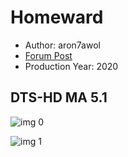 # Homeward

* Author: aron7awol
* [Forum Post](https://www.avsforum.com/threads/bass-eq-for-filtered-movies.2995212/post-59429164)
* Production Year: 2020

## DTS-HD MA 5.1

![img 0](https://i.imgur.com/lb5tezq.jpg)

![img 1](https://i.imgur.com/qHf8PBp.png)

